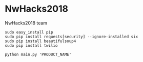 # NwHacks2018
NwHacks2018 team

```
sudo easy_install pip
sudo pip install requests[security] --ignore-installed six
sudo pip install beautifulsoup4
sudo pip install twilio
```

```
python main.py 'PRODUCT_NAME'
```
